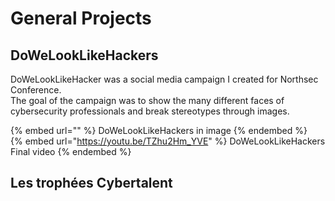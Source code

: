 # General Projects

## DoWeLookLikeHackers

DoWeLookLikeHacker was a social media campaign I created for Northsec Conference.  
The goal of the campaign was to show the many different faces of cybersecurity professionals and break stereotypes through images.

{% embed url="" %} DoWeLookLikeHackers in image {% endembed %}  
{% embed url="https://youtu.be/TZhu2Hm_YVE" %} DoWeLookLikeHackers Final video {% endembed %}

## Les trophées Cybertalent

